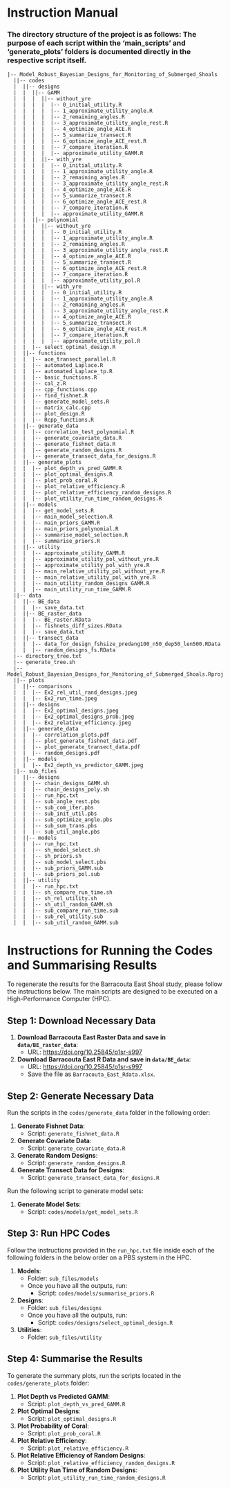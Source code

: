 Instruction Manual
================

### The directory structure of the project is as follows: The purpose of each script within the ‘main_scripts’ and ‘generate_plots’ folders is documented directly in the respective script itself.


    |-- Model_Robust_Bayesian_Designs_for_Monitoring_of_Submerged_Shoals
      ||-- codes
      |  ||-- designs
      |  |  ||-- GAMM
      |  |  |  ||-- without_yre
      |  |  |  |  |-- 0_initial_utility.R
      |  |  |  |  |-- 1_approximate_utility_angle.R
      |  |  |  |  |-- 2_remaining_angles.R
      |  |  |  |  |-- 3_approximate_utility_angle_rest.R
      |  |  |  |  |-- 4_optimize_angle_ACE.R
      |  |  |  |  |-- 5_summarize_transect.R
      |  |  |  |  |-- 6_optimize_angle_ACE_rest.R
      |  |  |  |  |-- 7_compare_iteration.R
      |  |  |  |  |-- approximate_utility_GAMM.R
      |  |  |  ||-- with_yre
      |  |  |  |  |-- 0_initial_utility.R
      |  |  |  |  |-- 1_approximate_utility_angle.R
      |  |  |  |  |-- 2_remaining_angles.R
      |  |  |  |  |-- 3_approximate_utility_angle_rest.R
      |  |  |  |  |-- 4_optimize_angle_ACE.R
      |  |  |  |  |-- 5_summarize_transect.R
      |  |  |  |  |-- 6_optimize_angle_ACE_rest.R
      |  |  |  |  |-- 7_compare_iteration.R
      |  |  |  |  |-- approximate_utility_GAMM.R
      |  |  ||-- polynomial
      |  |  |  ||-- without_yre
      |  |  |  |  |-- 0_initial_utility.R
      |  |  |  |  |-- 1_approximate_utility_angle.R
      |  |  |  |  |-- 2_remaining_angles.R
      |  |  |  |  |-- 3_approximate_utility_angle_rest.R
      |  |  |  |  |-- 4_optimize_angle_ACE.R
      |  |  |  |  |-- 5_summarize_transect.R
      |  |  |  |  |-- 6_optimize_angle_ACE_rest.R
      |  |  |  |  |-- 7_compare_iteration.R
      |  |  |  |  |-- approximate_utility_pol.R
      |  |  |  ||-- with_yre
      |  |  |  |  |-- 0_initial_utility.R
      |  |  |  |  |-- 1_approximate_utility_angle.R
      |  |  |  |  |-- 2_remaining_angles.R
      |  |  |  |  |-- 3_approximate_utility_angle_rest.R
      |  |  |  |  |-- 4_optimize_angle_ACE.R
      |  |  |  |  |-- 5_summarize_transect.R
      |  |  |  |  |-- 6_optimize_angle_ACE_rest.R
      |  |  |  |  |-- 7_compare_iteration.R
      |  |  |  |  |-- approximate_utility_pol.R
      |  |  |-- select_optimal_design.R
      |  ||-- functions
      |  |  |-- ace_transect_parallel.R
      |  |  |-- automated_Laplace.R
      |  |  |-- automated_Laplace_tp.R
      |  |  |-- basic_functions.R
      |  |  |-- cal_z.R
      |  |  |-- cpp_functions.cpp
      |  |  |-- find_fishnet.R
      |  |  |-- generate_model_sets.R
      |  |  |-- matrix_calc.cpp
      |  |  |-- plot_design.R
      |  |  |-- Rcpp_functions.R
      |  ||-- generate_data
      |  |  |-- correlation_test_polynomial.R
      |  |  |-- generate_covariate_data.R
      |  |  |-- generate_fishnet_data.R
      |  |  |-- generate_random_designs.R
      |  |  |-- generate_transect_data_for_designs.R
      |  ||-- generate_plots
      |  |  |-- plot_depth_vs_pred_GAMM.R
      |  |  |-- plot_optimal_designs.R
      |  |  |-- plot_prob_coral.R
      |  |  |-- plot_relative_efficiency.R
      |  |  |-- plot_relative_efficiency_random_designs.R
      |  |  |-- plot_utility_run_time_random_designs.R
      |  ||-- models
      |  |  |-- get_model_sets.R
      |  |  |-- main_model_selection.R
      |  |  |-- main_priors_GAMM.R
      |  |  |-- main_priors_polynomial.R
      |  |  |-- summarise_model_selection.R
      |  |  |-- summarise_priors.R
      |  ||-- utility
      |  |  |-- approximate_utility_GAMM.R
      |  |  |-- approximate_utility_pol_without_yre.R
      |  |  |-- approximate_utility_pol_with_yre.R
      |  |  |-- main_relative_utility_pol_without_yre.R
      |  |  |-- main_relative_utility_pol_with_yre.R
      |  |  |-- main_utility_random_designs_GAMM.R
      |  |  |-- main_utility_run_time_GAMM.R
      ||-- data
      |  ||-- BE_data
      |  |  |-- save_data.txt
      |  ||-- BE_raster_data
      |  |  |-- BE_raster.RData
      |  |  |-- fishnets_diff_sizes.RData
      |  |  |-- save_data.txt
      |  ||-- transect_data
      |  |  |-- data_for_design_fshsize_predang100_n50_dep50_len500.RData
      |  |  |-- random_designs_fs.RData
      |-- directory_tree.txt
      |-- generate_tree.sh
      |-- Model_Robust_Bayesian_Designs_for_Monitoring_of_Submerged_Shoals.Rproj
      ||-- plots
      |  ||-- comparisons
      |  |  |-- Ex2_rel_util_rand_designs.jpeg
      |  |  |-- Ex2_run_time.jpeg
      |  ||-- designs
      |  |  |-- Ex2_optimal_designs.jpeg
      |  |  |-- Ex2_optimal_designs_prob.jpeg
      |  |  |-- Ex2_relative_efficiency.jpeg
      |  ||-- generate_data
      |  |  |-- correlation_plots.pdf
      |  |  |-- plot_generate_fishnet_data.pdf
      |  |  |-- plot_generate_transect_data.pdf
      |  |  |-- random_designs.pdf
      |  ||-- models
      |  |  |-- Ex2_depth_vs_predictor_GAMM.jpeg
      ||-- sub_files
      |  ||-- designs
      |  |  |-- chain_designs_GAMM.sh
      |  |  |-- chain_designs_poly.sh
      |  |  |-- run_hpc.txt
      |  |  |-- sub_angle_rest.pbs
      |  |  |-- sub_com_iter.pbs
      |  |  |-- sub_init_util.pbs
      |  |  |-- sub_optimize_angle.pbs
      |  |  |-- sub_sum_trans.pbs
      |  |  |-- sub_util_angle.pbs
      |  ||-- models
      |  |  |-- run_hpc.txt
      |  |  |-- sh_model_select.sh
      |  |  |-- sh_priors.sh
      |  |  |-- sub_model_select.pbs
      |  |  |-- sub_priors_GAMM.sub
      |  |  |-- sub_priors_pol.sub
      |  ||-- utility
      |  |  |-- run_hpc.txt
      |  |  |-- sh_compare_run_time.sh
      |  |  |-- sh_rel_utility.sh
      |  |  |-- sh_util_random_GAMM.sh
      |  |  |-- sub_compare_run_time.sub
      |  |  |-- sub_rel_utility.sub
      |  |  |-- sub_util_random_GAMM.sub

# Instructions for Running the Codes and Summarising Results

To regenerate the results for the Barracouta East Shoal study, please
follow the instructions below. The main scripts are designed to be
executed on a High-Performance Computer (HPC).

## Step 1: Download Necessary Data

1.  **Download Barracouta East Raster Data and save in
    `data/BE_raster_data`**:
    - URL: <https://doi.org/10.25845/p1sr-s997>
2.  **Download Barracouta East R Data and save in `data/BE_data`**:
    - URL: <https://doi.org/10.25845/p1sr-s997>
    - Save the file as `Barracouta_East_Rdata.xlsx`.

## Step 2: Generate Necessary Data

Run the scripts in the `codes/generate_data` folder in the following
order:

1.  **Generate Fishnet Data**:
    - Script: `generate_fishnet_data.R`
2.  **Generate Covariate Data**:
    - Script: `generate_covariate_data.R`
3.  **Generate Random Designs**:
    - Script: `generate_random_designs.R`
4.  **Generate Transect Data for Designs**:
    - Script: `generate_transect_data_for_designs.R`

Run the following script to generate model sets:

1.  **Generate Model Sets**:
    - Script: `codes/models/get_model_sets.R`

## Step 3: Run HPC Codes

Follow the instructions provided in the `run_hpc.txt` file inside each
of the following folders in the below order on a PBS system in the HPC.

1.  **Models**:
    - Folder: `sub_files/models`
    - Once you have all the outputs, run:
      - Script: `codes/models/summarise_priors.R`
2.  **Designs**:
    - Folder: `sub_files/designs`
    - Once you have all the outputs, run:
      - Script: `codes/designs/select_optimal_design.R`
3.  **Utilities**:
    - Folder: `sub_files/utility`

## Step 4: Summarise the Results

To generate the summary plots, run the scripts located in the
`codes/generate_plots` folder:

1.  **Plot Depth vs Predicted GAMM**:
    - Script: `plot_depth_vs_pred_GAMM.R`
2.  **Plot Optimal Designs**:
    - Script: `plot_optimal_designs.R`
3.  **Plot Probability of Coral**:
    - Script: `plot_prob_coral.R`
4.  **Plot Relative Efficiency**:
    - Script: `plot_relative_efficiency.R`
5.  **Plot Relative Efficiency of Random Designs**:
    - Script: `plot_relative_efficiency_random_designs.R`
6.  **Plot Utility Run Time of Random Designs**:
    - Script: `plot_utility_run_time_random_designs.R`
